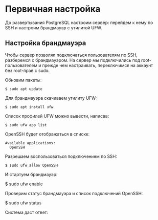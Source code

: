 # Первичная настройка

До развертывания PostgreSQL настроим сервер: перейдем к нему по SSH и настроим брандмауэр с утилитой UFW.

## Настройка брандмауэра

Чтобы сервер позволял подключаться пользователям по SSH, разберемся с брандмауэром.
На сервер мы подключились под root-пользователем и прежде чем настраивать, переключимся на аккаунт без root-прав с sudo.

Обновим пакеты:

```
$ sudo apt update
```

Для брандмауэра скачиваем утилиту UFW:

```
$ sudo apt install ufw
```

Список профилей UFW можно вывести, написав:

```
$ sudo ufw app list
```

OpenSSH будет отображаться в списке:

```
Available applications:
  OpenSSH
```

Разрешаем воспользоваться подключением по SSH:

```    
$ sudo ufw allow OpenSSH
```

И стартуем брандмауэр:
    
$ sudo ufw enable

Проверим статус брандмауэра и список подключений OpenSSH:


    
$ sudo ufw status

Система даст ответ: